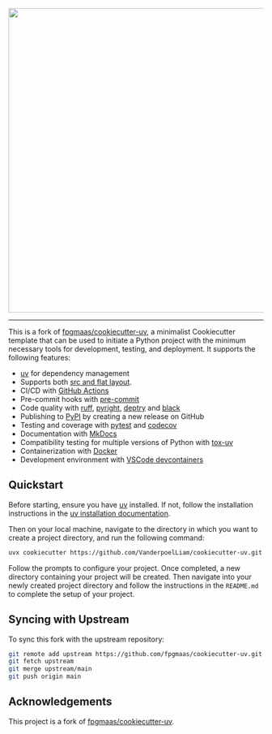 <p align="center">
  <img width="600" src="https://raw.githubusercontent.com/VanderpoelLiam/cookiecutter-uv/main/docs/static/cookiecutter.svg">
</p style = "margin-bottom: 2rem;">

---

This is a fork of [fpgmaas/cookiecutter-uv](https://github.com/fpgmaas/cookiecutter-uv.git), a minimalist Cookiecutter template that can be used to initiate a Python project with the minimum necessary tools for development, testing, and deployment. It supports the following features:

- [uv](https://docs.astral.sh/uv/) for dependency management
- Supports both [src and flat layout](https://packaging.python.org/en/latest/discussions/src-layout-vs-flat-layout/).
- CI/CD with [GitHub Actions](https://github.com/features/actions)
- Pre-commit hooks with [pre-commit](https://pre-commit.com/)
- Code quality with [ruff](https://github.com/charliermarsh/ruff), [pyright](https://microsoft.github.io/pyright/), [deptry](https://github.com/fpgmaas/deptry/) and [black](https://black.readthedocs.io/)
- Publishing to [PyPI](https://pypi.org) by creating a new release on GitHub
- Testing and coverage with [pytest](https://docs.pytest.org/en/7.1.x/) and [codecov](https://about.codecov.io/)
- Documentation with [MkDocs](https://www.mkdocs.org/)
- Compatibility testing for multiple versions of Python with [tox-uv](https://github.com/tox-dev/tox-uv)
- Containerization with [Docker](https://www.docker.com/)
- Development environment with [VSCode devcontainers](https://code.visualstudio.com/docs/devcontainers/containers)

## Quickstart

Before starting, ensure you have [uv](https://docs.astral.sh/uv/) installed. If not, follow the installation instructions in the [uv installation documentation](https://docs.astral.sh/uv/getting-started/installation/).

Then on your local machine, navigate to the directory in which you want to create a project directory, and run the following command:

```bash
uvx cookiecutter https://github.com/VanderpoelLiam/cookiecutter-uv.git
```

Follow the prompts to configure your project. Once completed, a new directory containing your project will be created. Then navigate into your newly created project directory and follow the instructions in the `README.md` to complete the setup of your project.

## Syncing with Upstream

To sync this fork with the upstream repository:

```bash
git remote add upstream https://github.com/fpgmaas/cookiecutter-uv.git
git fetch upstream
git merge upstream/main
git push origin main
```

## Acknowledgements

This project is a fork of [fpgmaas/cookiecutter-uv](https://github.com/fpgmaas/cookiecutter-uv.git).
